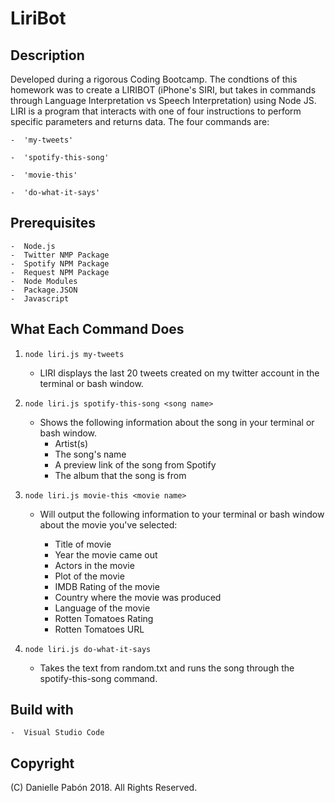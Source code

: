 # LiriBot 

## Description

Developed during a rigorous Coding Bootcamp. The condtions of this homework was to create a LIRIBOT (iPhone's SIRI, but takes in commands through Language Interpretation vs Speech Interpretation) using Node JS. LIRI is a program that interacts with one of four instructions to perform specific parameters and returns data. The four commands are:

    -  'my-tweets'

    -  'spotify-this-song'

    -  'movie-this'

    -  'do-what-it-says'

## Prerequisites

    -  Node.js
    -  Twitter NMP Package
    -  Spotify NPM Package
    -  Request NPM Package
    -  Node Modules
    -  Package.JSON
    -  Javascript
    


## What Each Command Does

1. `node liri.js my-tweets`

    * LIRI displays the last 20 tweets created on my twitter account in the terminal or bash window.

2. `node liri.js spotify-this-song <song name>`
    * Shows the following information about the song in your terminal or bash window.
        * Artist(s)
        * The song's name 
        * A preview link of the song from Spotify
        * The album that the song is from

3.  `node liri.js movie-this <movie name>`

    * Will output the following information to your terminal or bash window about the movie you've selected:

        * Title of movie
        * Year the movie came out
        * Actors in the movie
        * Plot of the movie
        * IMDB Rating of the movie
        * Country where the movie was produced
        * Language of the movie
        * Rotten Tomatoes Rating
        * Rotten Tomatoes URL

4. `node liri.js do-what-it-says`

    * Takes the text from random.txt and runs the song through the spotify-this-song command.

## Build with

    -  Visual Studio Code

## Copyright

(C) Danielle Pabón 2018. All Rights Reserved.










    

    
        
    


